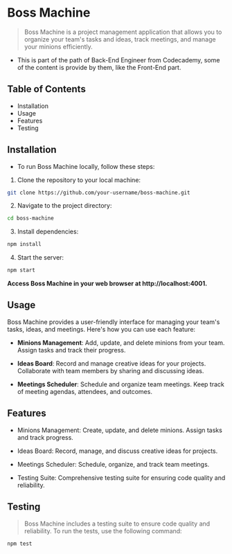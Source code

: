 # Boss Machine
> Boss Machine is a project management application that allows you 
> to organize your team's tasks and ideas, track meetings, and manage your minions efficiently.

- This is part of the path of Back-End Engineer from Codecademy, some of the content is provide by them, like the Front-End part. 

## Table of Contents
- Installation
- Usage
- Features
- Testing

## Installation
- To run Boss Machine locally, follow these steps:

1. Clone the repository to your local machine:

```bash
git clone https://github.com/your-username/boss-machine.git
```

2. Navigate to the project directory:
``` bash
cd boss-machine
```

3. Install dependencies:
```bash
npm install
```

4. Start the server:
``` bash
npm start
```

**Access Boss Machine in your web browser at http://localhost:4001.**

## Usage
Boss Machine provides a user-friendly interface for managing your team's tasks, ideas, 
and meetings. Here's how you can use each feature:

- **Minions Management**: Add, update, and delete minions from your team. Assign tasks and track their progress.

- **Ideas Board**: Record and manage creative ideas for your projects. Collaborate with team members by sharing and discussing ideas.

- **Meetings Scheduler**: Schedule and organize team meetings. Keep track of meeting agendas, attendees, and outcomes.

## Features

- Minions Management: Create, update, and delete minions. Assign tasks and track progress.

- Ideas Board: Record, manage, and discuss creative ideas for projects.

- Meetings Scheduler: Schedule, organize, and track team meetings.

- Testing Suite: Comprehensive testing suite for ensuring code quality and reliability.

## Testing
> Boss Machine includes a testing suite to ensure code quality and reliability. To run the tests, use the following command:

```bash
npm test
```
